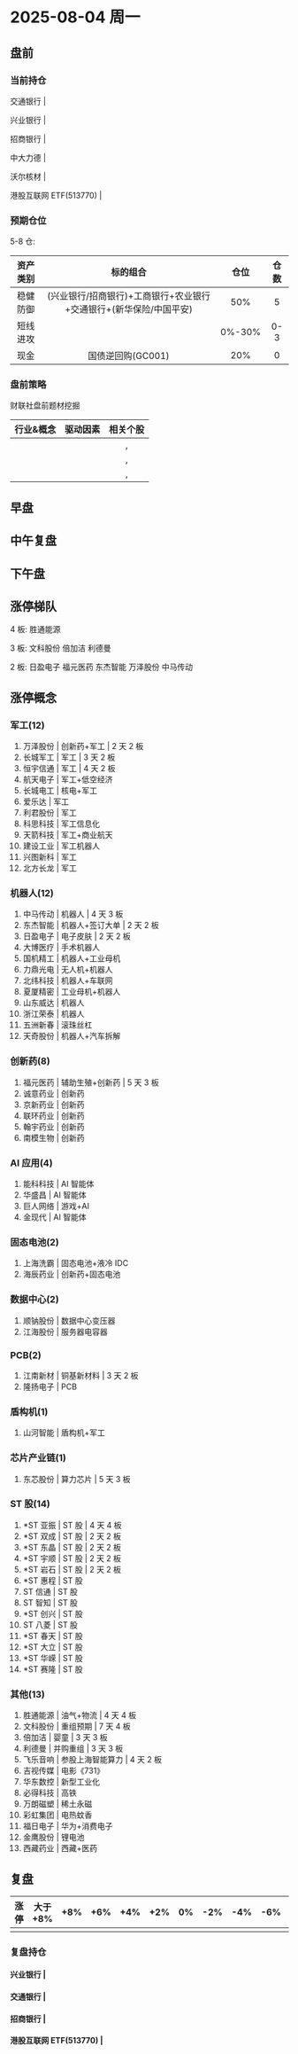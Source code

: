 # 2025-08-04 周一

## 盘前

### 当前持仓

交通银行 |

兴业银行 |

招商银行 |

中大力德 |

沃尔核材 |

港股互联网 ETF(513770) |

### 预期仓位

5-8 仓:

| 资产类别 |                              标的组合                              |  仓位  | 仓数 |
| :------: | :----------------------------------------------------------------: | :----: | :--: |
| 稳健防御 | (兴业银行/招商银行)+工商银行+农业银行+交通银行+(新华保险/中国平安) |  50%   |  5   |
| 短线进攻 |                                                                    | 0%-30% | 0-3  |
|   现金   |                         国债逆回购(GC001)                          |  20%   |  0   |

### 盘前策略

财联社盘前题材挖掘

| 行业&概念 | 驱动因素 | 相关个股 |
| :-------: | :------: | :------: |
|           |          |    ,     |
|           |          |    ,     |
|           |          |    ,     |

## 早盘

## 中午复盘

## 下午盘

## 涨停梯队

4 板: 胜通能源

3 板: 文科股份 倍加洁 利德曼

2 板: 日盈电子 福元医药 东杰智能 万泽股份 中马传动

## 涨停概念

### 军工(12)

1. 万泽股份 | 创新药+军工 | 2 天 2 板
2. 长城军工 | 军工 | 3 天 2 板
3. 恒宇信通 | 军工 | 4 天 2 板
4. 航天电子 | 军工+低空经济
5. 长城电工 | 核电+军工
6. 爱乐达 | 军工
7. 利君股份 | 军工
8. 科思科技 | 军工信息化
9. 天箭科技 | 军工+商业航天
10. 建设工业 | 军工机器人
11. 兴图新科 | 军工
12. 北方长龙 | 军工

### 机器人(12)

1. 中马传动 | 机器人 | 4 天 3 板
2. 东杰智能 | 机器人+签订大单 | 2 天 2 板
3. 日盈电子 | 电子皮肤 | 2 天 2 板
4. 大博医疗 | 手术机器人
5. 国机精工 | 机器人+工业母机
6. 力鼎光电 | 无人机+机器人
7. 北纬科技 | 机器人+车联网
8. 夏厦精密 | 工业母机+机器人
9. 山东威达 | 机器人
10. 浙江荣泰 | 机器人
11. 五洲新春 | 滚珠丝杠
12. 天奇股份 | 机器人+汽车拆解

### 创新药(8)

1. 福元医药 | 辅助生殖+创新药 | 5 天 3 板
2. 诚意药业 | 创新药
3. 京新药业 | 创新药
4. 联环药业 | 创新药
5. 翰宇药业 | 创新药
6. 南模生物 | 创新药

### AI 应用(4)

1. 能科科技 | AI 智能体
2. 华盛昌 | AI 智能体
3. 巨人网络 | 游戏+AI
4. 金现代 | AI 智能体

### 固态电池(2)

1. 上海洗霸 | 固态电池+液冷 IDC
2. 海辰药业 | 创新药+固态电池

### 数据中心(2)

1. 顺钠股份 | 数据中心变压器
2. 江海股份 | 服务器电容器

### PCB(2)

1. 江南新材 | 铜基新材料 | 3 天 2 板
2. 隆扬电子 | PCB

### 盾构机(1)

1. 山河智能 | 盾构机+军工

### 芯片产业链(1)

1. 东芯股份 | 算力芯片 | 5 天 3 板

### ST 股(14)

1. \*ST 亚振 | ST 股 | 4 天 4 板
2. \*ST 双成 | ST 股 | 2 天 2 板
3. \*ST 东晶 | ST 股 | 2 天 2 板
4. \*ST 宇顺 | ST 股 | 2 天 2 板
5. \*ST 岩石 | ST 股 | 2 天 2 板
6. \*ST 惠程 | ST 股
7. ST 信通 | ST 股
8. ST 智知 | ST 股
9. \*ST 创兴 | ST 股
10. ST 八菱 | ST 股
11. \*ST 春天 | ST 股
12. \*ST 大立 | ST 股
13. \*ST 华嵘 | ST 股
14. \*ST 赛隆 | ST 股

### 其他(13)

1. 胜通能源 | 油气+物流 | 4 天 4 板
2. 文科股份 | 重组预期 | 7 天 4 板
3. 倍加洁 | 婴童 | 3 天 3 板
4. 利德曼 | 并购重组 | 3 天 3 板
5. 飞乐音响 | 参股上海智能算力 | 4 天 2 板
6. 吉视传媒 | 电影《731》
7. 华东数控 | 新型工业化
8. 必得科技 | 高铁
9. 万朗磁塑 | 稀土永磁
10. 彩虹集团 | 电热蚊香
11. 福日电子 | 华为+消费电子
12. 金鹰股份 | 锂电池
13. 西藏药业 | 西藏+医药

## 复盘

| 涨停 | 大于+8% | +8% | +6% | +4% | +2% | 0%  | -2% | -4% | -6% | -8% | 小于-8% | 跌停 |
| :--: | :-----: | :-: | :-: | :-: | :-: | :-: | :-: | :-: | :-: | :-: | :-----: | :--: |
|      |         |     |     |     |     |     |     |     |     |     |         |      |

### 复盘持仓

#### 兴业银行 |

#### 交通银行 |

#### 招商银行 |

#### 港股互联网 ETF(513770) |
